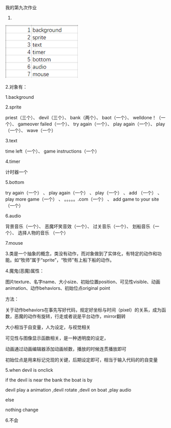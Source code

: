我的第九次作业

1.
![1](images/列表.png)

2.对象有：

1.background

2.sprite

priest（三个）、
devil（三个）、
bank（两个）、
baot（一个）、
welldone！（一个）、
gameover failed（一个）、
try again（一个）、
play again（一个）、
play（一个）、
wave（一个）

3.text

time left（一个）、
game instructions（一个）

4.timer

计时器一个

5.bottom

try again（一个） 、
play again（一个） 、
play（一个） 、
add （一个） 、
play more game（一个） 、
 。。。。。.com（一个） 、
add game to your site（一个）

6.audio

背景音乐（一个）、
恶魔坏笑音效（一个）、
过关音乐（一个）、
划船音乐（一个）、
选择人物的音乐 （一个）

7.mouse


3.类是一个抽象的概念，类没有动作，而对象做到了实体化，有特定的动作和功能。如“牧师”属于“sprite”，“牧师”有上船下船的动作。

4.魔鬼(恶魔)属性：

图片texture、名字name、大小size、初始位置position、可见性visible、动画animation、动作behaviors、初始位点original point

方法：

关于动作behaviors在事先写好代码，规定好坐标与时间（pixel）的关系，成为函数，恶魔的动作有旋转，行走或者说是平台动作，mirror翻转

大小相当于自变量，人为设定，与视觉相关

可见性与图像显示函数相关，是一种透明度的设定，

动画通过动画编辑器添加动画帧数，播放的时候连贯播放即可

初始位点是用来标记兑现的关键，后期设定即可，相当于输入代码的的自变量


5.when devil is onclick

if the devil is near the bank the boat is by

devil play a animation ,devil rotate ,devil on boat ,play audio

else

nothing change


6.不会